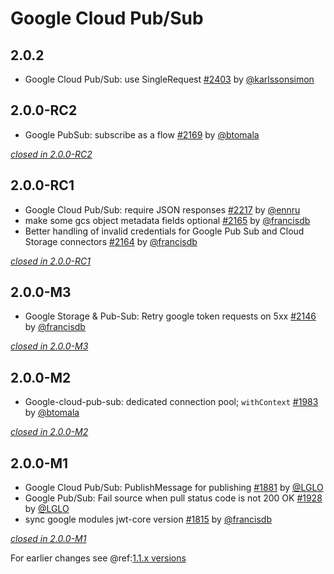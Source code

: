 # Google Cloud Pub/Sub

## 2.0.2

- Google Cloud Pub/Sub: use SingleRequest [#2403](https://github.com/akka/alpakka/issues/2403) by [@karlssonsimon](https://github.com/karlssonsimon)

## 2.0.0-RC2

- Google PubSub: subscribe as a flow [#2169](https://github.com/akka/alpakka/issues/2169) by [@btomala](https://github.com/btomala)

[*closed in 2.0.0-RC2*](https://github.com/akka/alpakka/issues?q=is%3Aclosed+milestone%3A2.0.0-RC2+label%3Ap%3Agoogle-cloud-pub-sub)


## 2.0.0-RC1

- Google Cloud Pub/Sub: require JSON responses [#2217](https://github.com/akka/alpakka/issues/2217) by [@ennru](https://github.com/ennru)
- make some gcs object metadata fields optional [#2165](https://github.com/akka/alpakka/issues/2165) by [@francisdb](https://github.com/francisdb)
- Better handling of invalid credentials for Google Pub Sub and Cloud Storage connectors [#2164](https://github.com/akka/alpakka/issues/2164) by [@francisdb](https://github.com/francisdb)

[*closed in 2.0.0-RC1*](https://github.com/akka/alpakka/issues?q=is%3Aclosed+milestone%3A2.0.0-RC1+label%3Ap%3Agoogle-cloud-pub-sub)


## 2.0.0-M3


- Google Storage & Pub-Sub: Retry google token requests on 5xx [#2146](https://github.com/akka/alpakka/issues/2146) by [@francisdb](https://github.com/francisdb)

[*closed in 2.0.0-M3*](https://github.com/akka/alpakka/issues?q=is%3Aclosed+milestone%3A2.0.0-M3+label%3Ap%3Agoogle-cloud-pub-sub)


## 2.0.0-M2

- Google-cloud-pub-sub: dedicated connection pool; `withContext` [#1983](https://github.com/akka/alpakka/issues/1983) by [@btomala](https://github.com/btomala)

[*closed in 2.0.0-M2*](https://github.com/akka/alpakka/issues?q=is%3Aclosed+milestone%3A2.0.0-M2+label%3Ap%3Agoogle-cloud-pub-sub)


## 2.0.0-M1

- Google Cloud Pub/Sub: PublishMessage for publishing [#1881](https://github.com/akka/alpakka/pull/1881) by [@LGLO](https://github.com/LGLO)
- Google Pub/Sub: Fail source when pull status code is not 200 OK [#1928](https://github.com/akka/alpakka/pull/1928) by [@LGLO](https://github.com/LGLO)
- sync google modules jwt-core version [#1815](https://github.com/akka/alpakka/pull/1815) by [@francisdb](https://github.com/francisdb)


[*closed in 2.0.0-M1*](https://github.com/akka/alpakka/issues?q=is%3Aclosed+milestone%3A2.0.0-M1+label%3Ap%3Agoogle-cloud-pub-sub)

For earlier changes see @ref:[1.1.x versions](../1.1.x/google-cloud-pub-sub.md)

